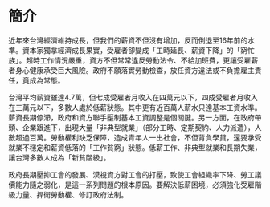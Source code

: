 # 簡介

近年來台灣經濟維持成長，但我們的薪資不但沒有增加，反而倒退至16年前的水準。資本家獨拿經濟成長果實，受雇者卻變成「工時延長、薪資下降」的「窮忙族」。超時工作情況嚴重，資方不但常常違反勞動法令、不給加班費，更讓受雇薪者身心健康承受巨大風險。政府不願落實勞動檢查，放任資方違法或不負擔雇主責任，竟成為常態。
 
台灣平均薪資雖達4.7萬，但七成受雇者月收入在四萬元以下，四成受雇者月收入在三萬元以下，多數人處於低薪狀態。其中更有近百萬人薪水只達基本工資水準。薪資長期停滯，政府和資方聯手壓制基本工資調整是個關鍵。另一方面，在政府帶頭、企業跟進下，出現大量「非典型就業」（部分工時、定期契約、人力派遣），人數超過百萬。勞動權利缺乏保障，造成青年人一出社會，不但背負學貸，還要承受就業不穩定和薪資低落的「工作貧窮」狀態。低薪工作、非典型就業和長期失業，讓台灣多數人成為「新貧階級」。
 
政府長期壓抑工會的發展、漠視資方對工會的打壓，致使工會組織率下降、勞工議價能力隨之弱化，是這一系列問題的根本原因。要解決低薪困境，必須強化受雇階級力量、捍衛勞動權、修訂政府法制。
